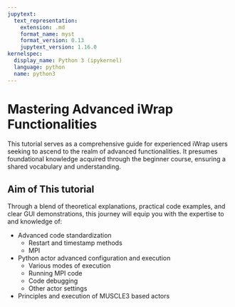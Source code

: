 ```yaml
---
jupytext:
  text_representation:
    extension: .md
    format_name: myst
    format_version: 0.13
    jupytext_version: 1.16.0
kernelspec:
  display_name: Python 3 (ipykernel)
  language: python
  name: python3
---
```

<!-- #TODO: Add MUSCLE3 aims -->
# Mastering Advanced iWrap Functionalities

This tutorial serves as a comprehensive guide for experienced iWrap users seeking to ascend to the realm of advanced functionalities. It presumes foundational knowledge acquired through the beginner course, ensuring a shared vocabulary and understanding.

## Aim of This tutorial

Through a blend of theoretical explanations, practical code examples, and clear GUI demonstrations, this journey will equip you with the expertise to and knowledge of:

- Advanced code standardization
  - Restart and timestamp methods
  - MPI
- Python actor advanced configuration and execution
  - Various modes of execution
  - Running MPI code
  - Code debugging
  - Other actor settings
- Principles and execution of MUSCLE3 based actors

